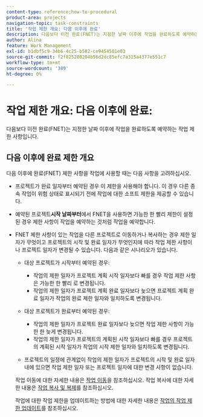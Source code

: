 ```yaml
---
content-type: reference;how-to-procedural
product-area: projects
navigation-topic: task-constraints
title: '작업 제한 개요: 다음 이후에 완료'
description: 다음보다 이전 완료(FNET)는 지정한 날짜 이후에 작업을 완료하도록 예약하는 작업 제한 사항입니다.
author: Alina
feature: Work Management
exl-id: b1dbf5c9-34b6-4c25-b582-ce9454501e03
source-git-commit: f2f825280204b56d2dc85efc7a315a4377e551c7
workflow-type: tm+mt
source-wordcount: '389'
ht-degree: 0%

---
```


# 작업 제한 개요: 다음 이후에 완료:

다음보다 이전 완료(FNET)는 지정한 날짜 이후에 작업을 완료하도록 예약하는 작업 제한 사항입니다.

## 다음 이후에 완료 제한 개요

다음 이후에 완료(FNET) 제한 사항을 작업에 사용할 때는 다음 사항을 고려하십시오.

* 프로젝트가 완료 일자부터 예약된 경우 이 제한을 사용해야 합니다. 이 경우 다른 종속 작업이 위험 상태로 표시되기 전에 작업에 대한 소프트 제한을 제공할 수 있습니다.
* 예약된 프로젝트&#x200B;**시작 날짜부터**&#x200B;에서 FNET을 사용하면 가능한 한 빨리 제한이 설정된 경우 제한 사항이 작업을 예약하는 것처럼 작업을 예약합니다.
* FNET 제한 사항이 있는 작업을 다른 프로젝트로 이동하거나 복사하는 경우 제한 일자가 무엇이고 프로젝트의 시작 및 완료 일자가 무엇인지에 따라 작업 제한 사항이나 프로젝트 일자가 변경될 수 있습니다. 다음과 같은 시나리오가 있습니다.

   * 대상 프로젝트가 시작부터 예약된 경우:

      * 작업의 제한 일자가 프로젝트 계획 시작 일자보다 빠를 경우 작업 제한 사항은 가능한 한 빨리 로 변경됩니다.
      * 작업의 제한 일자가 프로젝트 계획 완료 일자보다 늦으면 프로젝트 계획 완료 일자가 작업의 완료 제한 일자와 일치하도록 변경됩니다.

   * 대상 프로젝트가 완료부터 예약된 경우:

      * 작업의 제한 일자가 프로젝트 완료 일자보다 늦으면 작업 제한 사항이 가능한 한 늦게 변경됩니다.
      * 작업의 제한 일자가 프로젝트의 계획된 시작 일자보다 빠를 경우 프로젝트의 계획된 시작 일자가 작업의 시작 제한 일자와 일치하도록 변경됩니다.

   * 프로젝트의 일정에 관계없이 작업의 제한 일자가 프로젝트의 시작 및 완료 일자 내에 있으면 작업 제한 일자 또는 프로젝트 일자에 대한 변경 사항이 없습니다.

  작업 이동에 대한 자세한 내용은 [작업 이동](../../../manage-work/tasks/manage-tasks/move-tasks.md)을 참조하십시오. 작업 복사에 대한 자세한 내용은 [작업 복사 및 복제](../../../manage-work/tasks/manage-tasks/copy-and-duplicate-tasks.md)를 참조하십시오.

  작업에 대한 작업 제한을 업데이트하는 방법에 대한 자세한 내용은 [작업의 작업 제한 업데이트](../../../manage-work/tasks/task-constraints/update-task-constraint-of-task.md)를 참조하십시오.

<!--
<div data-mc-conditions="QuicksilverOrClassic.Draft mode">
<h2>Use the Finish No Earlier Than constraint</h2>
<p>(NOTE: replaced with new article linked above)&nbsp;</p>
<p>To update the Task Constraint to Finish No Earlier Than:</p>
<ol>
<li value="1">Go to a task whose Task Constraint you want to update.</li>
<li value="2"> <p data-mc-conditions="QuicksilverOrClassic.Quicksilver">Click the <strong>More</strong> icon <img src="assets/qs-more-icon-on-an-object.png"> next to the task name, then click <strong>Edit</strong>.</p> </li>
<li value="3"> <p>In the <strong>Overview</strong> section, expand the <strong>Task Constraint</strong> drop-down menu.</p> </li>
<li value="4"> <p>Select <strong>Finish No Earlier Than</strong>.</p> <p> <img src="assets/fnet-350x267.png" alt="FNET.png" style="width: 350;height: 267;"> </p> </li>
<li value="5"> <p>Specify a <strong>Planned Completion Date</strong>.</p> <p>The task must complete no earlier than this date. </p> </li>
<li value="6">Click <strong>Save Changes.</strong> </li>
</ol>
</div>
-->
